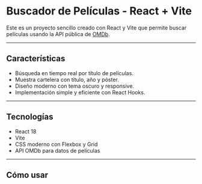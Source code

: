 # Buscador de Películas - React + Vite

Este es un proyecto sencillo creado con React y Vite que permite buscar películas usando la API pública de [OMDb](http://www.omdbapi.com/).

---

## Características

- Búsqueda en tiempo real por título de películas.
- Muestra cartelera con título, año y póster.
- Diseño moderno con tema oscuro y responsive.
- Implementación simple y eficiente con React Hooks.

---

## Tecnologías

- React 18
- Vite
- CSS moderno con Flexbox y Grid
- API OMDb para datos de películas

---

## Cómo usar


